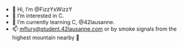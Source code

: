 - 👋 Hi, I’m @FizzYxWizzY
- 👀 I’m interested in C.
- 🌱 I’m currently learning C, @42lausanne.
- 📫 mflury@student.42lausanne.com or by smoke signals from the highest mountain nearby 🤣

<!---
FizzYxWizzY/FizzYxWizzY is a ✨ special ✨ repository because its `README.md` (this file) appears on your GitHub profile.
You can click the Preview link to take a look at your changes.
--->
